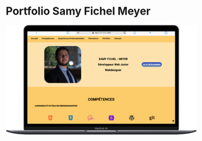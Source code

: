 # Portfolio Samy Fichel Meyer

![Portfolio](https://raw.githubusercontent.com/Samy-Fichel/portfolio-samy-fichel-meyer/master/img-desktop.png)
